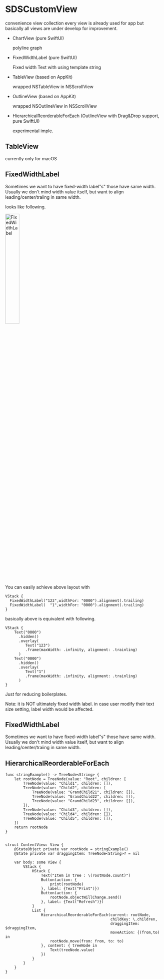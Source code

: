 # SDSCustomView

convenience view collection
every view is already used for app but basically all views are under develop for improvement.

- ChartView (pure SwiftUI)

   polyline graph
   
- FixedWidthLabel (pure SwiftUI)

   Fixed width Text with using template string
   
- TableView (based on AppKit)

   wrapped NSTableView in NSScrollView
   
- OutlineView (based on AppKit)

  wrapped NSOutlineView in NSScrollView   
  
- HierarchicalReorderableForEach (OutlineView with Drag&Drop support, pure SwiftUI)

  experimental imple.

## TableView
currently only for macOS

## FixedWidthLabel

Sometimes we want to have fixed-width label"s" those have same width.
Usually we don't mind width value itself, but want to align leading/center/traiing in same width.

looks like following.

<img width=30% alt="FixedWidthLabel" src="https://user-images.githubusercontent.com/6419800/164699567-ec2592c4-3191-4b7e-8f4e-b137b62dd488.png">

You can easily achieve above layout with
```
VStack {
  FixedWidthLabel("123",widthFor: "0000").alignment(.trailing)
  FixedWidthLabel(  "1",widthFor: "0000").alignment(.trailing)
}
```

basically above is equivalent with following.
```
VStack {
    Text("0000")
      .hidden()
      .overlay(
         Text("123")
         .frame(maxWidth: .infinity, alignment: .trainling)
      )
    Text("0000")
      .hidden()
      .overlay(
         Text("1")
         .frame(maxWidth: .infinity, alignment: .trainling)
      )
}
```

Just for reducing boilerplates.

Note: it is NOT ultimately fixed width label.
in case user modify their text size setting, label width would be affected.


## FixedWidthLabel

Sometimes we want to have fixed-width label"s" those have same width.
Usually we don't mind width value itself, but want to align leading/center/traiing in same width.


## HierarchicalReorderableForEach
```
func stringExample() -> TreeNode<String> {
    let rootNode = TreeNode(value: "Root", children: [
        TreeNode(value: "Child1", children: []),
        TreeNode(value: "Child2", children: [
            TreeNode(value: "GrandChild21", children: []),
            TreeNode(value: "GrandChild22", children: []),
            TreeNode(value: "GrandChild23", children: []),
        ]),
        TreeNode(value: "Child3", children: []),
        TreeNode(value: "Child4", children: []),
        TreeNode(value: "Child5", children: []),
    ])
    return rootNode
}


struct ContentView: View {
    @StateObject private var rootNode = stringExample()
    @State private var draggingItem: TreeNode<String>? = nil

    var body: some View {
        VStack {
            HStack {
                Text("Item in tree : \(rootNode.count)")
                Button(action: {
                    print(rootNode)
                }, label: {Text("Print")})
                Button(action: {
                    rootNode.objectWillChange.send()
                }, label: {Text("Refresh")})
            }
            List {
                HierarchicalReorderableForEach(current: rootNode,
                                               childKey: \.children,
                                               draggingItem: $draggingItem,
                                               moveAction: {(from,to) in
                    rootNode.move(from: from, to: to)
                }, content: { treeNode in
                    Text(treeNode.value)
                })
            }
        }
    }
}
```
